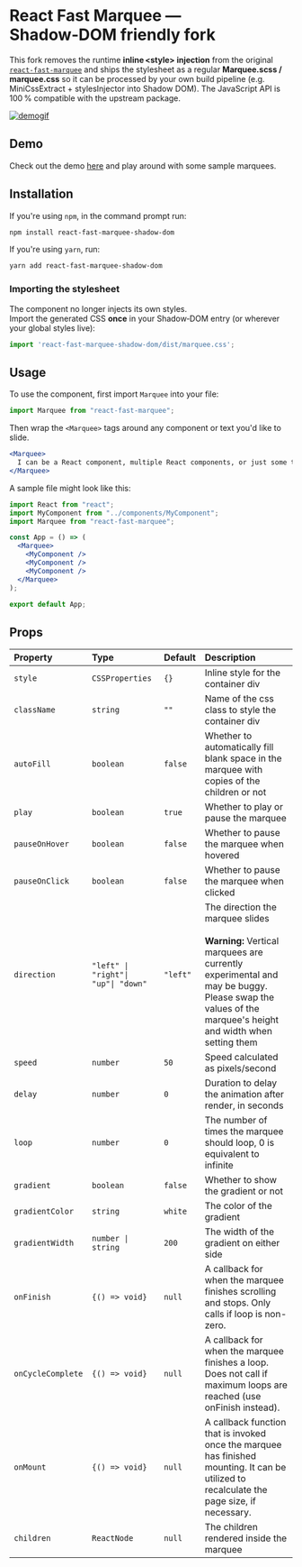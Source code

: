 # React Fast Marquee — Shadow‑DOM friendly fork

This fork removes the runtime **inline &lt;style&gt; injection** from the
original [`react-fast-marquee`](https://www.npmjs.com/package/react-fast-marquee)
and ships the stylesheet as a regular **Marquee.scss / marquee.css**
so it can be processed by your own build pipeline (e.g. MiniCssExtract +
stylesInjector into Shadow DOM). The JavaScript API is 100 % compatible
with the upstream package.

[![demogif][2]][1]

[1]: https://www.react-fast-marquee.com
[2]: https://media.giphy.com/media/6ritiN2cpvpsyz4fo6/giphy.gif "demo gif"

## Demo

Check out the demo [here](https://www.react-fast-marquee.com) and play around with some sample marquees.

## Installation

If you're using `npm`, in the command prompt run:

```sh
npm install react-fast-marquee-shadow-dom
```

If you're using `yarn`, run:

```sh
yarn add react-fast-marquee-shadow-dom
```

### Importing the stylesheet

The component no longer injects its own styles.  
Import the generated CSS **once** in your Shadow‑DOM entry (or wherever your
global styles live):

```ts
import 'react-fast-marquee-shadow-dom/dist/marquee.css';
```

## Usage

To use the component, first import `Marquee` into your file:

```jsx
import Marquee from "react-fast-marquee";
```

Then wrap the `<Marquee>` tags around any component or text you'd like to slide.

```jsx
<Marquee>
  I can be a React component, multiple React components, or just some text.
</Marquee>
```

A sample file might look like this:

```jsx
import React from "react";
import MyComponent from "../components/MyComponent";
import Marquee from "react-fast-marquee";

const App = () => (
  <Marquee>
    <MyComponent />
    <MyComponent />
    <MyComponent />
  </Marquee>
);

export default App;
```

## Props

| Property          | Type                                | Default           | Description                                                                                                                                                                                          |
| :---------------- | :---------------------------------- | :---------------- | :--------------------------------------------------------------------------------------------------------------------------------------------------------------------------------------------------- |
| `style`           | `CSSProperties`                     | `{}`              | Inline style for the container div                                                                                                                                                                   |
| `className`       | `string`                            | `""`              | Name of the css class to style the container div                                                                                                                                                     |
| `autoFill`        | `boolean`                           | `false`           | Whether to automatically fill blank space in the marquee with copies of the children or not                                                                                                          |
| `play`            | `boolean`                           | `true`            | Whether to play or pause the marquee                                                                                                                                                                 |
| `pauseOnHover`    | `boolean`                           | `false`           | Whether to pause the marquee when hovered                                                                                                                                                            |
| `pauseOnClick`    | `boolean`                           | `false`           | Whether to pause the marquee when clicked                                                                                                                                                            |
| `direction`       | `"left" \| "right"\| "up"\| "down"` | `"left"`          | The direction the marquee slides <br /><br /> **Warning:** Vertical marquees are currently experimental and may be buggy. Please swap the values of the marquee's height and width when setting them |
| `speed`           | `number`                            | `50`              | Speed calculated as pixels/second                                                                                                                                                                    |
| `delay`           | `number`                            | `0`               | Duration to delay the animation after render, in seconds                                                                                                                                             |
| `loop`            | `number`                            | `0`               | The number of times the marquee should loop, 0 is equivalent to infinite                                                                                                                             |
| `gradient`        | `boolean`                           | `false`           | Whether to show the gradient or not                                                                                                                                                                  |
| `gradientColor`   | `string`                            | `white`           | The color of the gradient                                                                                                                                                                            |
| `gradientWidth`   | `number \| string`                  | `200`             | The width of the gradient on either side                                                                                                                                                             |
| `onFinish`        | `{() => void}`                      | `null`            | A callback for when the marquee finishes scrolling and stops. Only calls if loop is non-zero.                                                                                                        |
| `onCycleComplete` | `{() => void}`                      | `null`            | A callback for when the marquee finishes a loop. Does not call if maximum loops are reached (use onFinish instead).                                                                                  |
| `onMount`         | `{() => void}`                      | `null`            | A callback function that is invoked once the marquee has finished mounting. It can be utilized to recalculate the page size, if necessary.                                                           |
| `children`        | `ReactNode`                         | `null`            | The children rendered inside the marquee                                                                                                                                                             |
